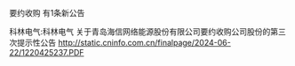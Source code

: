 要约收购 有1条新公告 

科林电气:科林电气 关于青岛海信网络能源股份有限公司要约收购公司股份的第三次提示性公告 http://static.cninfo.com.cn/finalpage/2024-06-22/1220425237.PDF 


